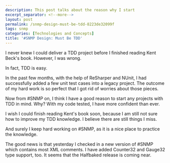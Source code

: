 ```yaml
---
description: This post talks about the reason why I start
excerpt_separator: <!--more-->
layout: post
permalink: /snmp-design-must-be-tdd-8223de32099f
tags: snmp
categories: [Technologies and Concepts]
title: '#SNMP Design: Must Be TDD'
---
```

I never knew I could deliver a TDD project before I finished reading Kent Beck's book. However, I was wrong.

In fact, TDD is easy.
<!--more-->

In the past few months, with the help of ReSharper and NUnit, I had successfully added a few unit test cases into a legacy project. The outcome of my hard work is so perfect that I got rid of worries about those pieces.

Now from #SNMP on, I think I have a good reason to start any projects with TDD in mind. Why? With my code tested, I have more confident than ever.

I wish I could finish reading Kent's book soon, because I am still not sure how to improve my TDD knowledge. I believe there are still things I miss.

And surely I keep hard working on #SNMP, as it is a nice place to practice the knowledge.

The good news is that yesterday I checked in a new version of #SNMP which contains most XML comments. I have added Counter32 and Gauge32 type support, too. It seems that the Halfbaked release is coming near.
